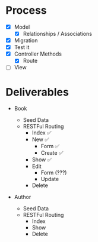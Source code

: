 # Process

- [x] Model
  - [x] Relationships / Associations
- [x] Migration
- [x] Test it
- [x] Controller Methods
  - [x] Route
- [ ] View

# Deliverables

- Book
  - Seed Data
  - RESTFul Routing
    - Index ✅
    - New ✅
      - Form ✅
      - Create ✅
    - Show ✅
    - Edit
      - Form (???)
      - Update
    - Delete

- Author
  - Seed Data
  - RESTFul Routing
    - Index
    - Show
    - Delete
